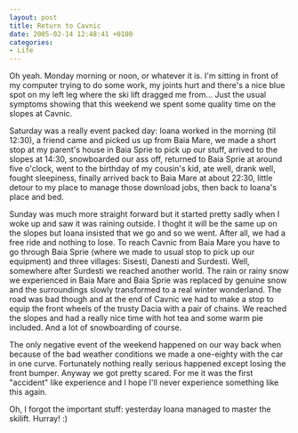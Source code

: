 ```yaml
---
layout: post
title: Return to Cavnic
date: 2005-02-14 12:48:41 +0100
categories:
- Life
---
```

Oh yeah. Monday morning or noon, or whatever it is. I'm sitting in front of my computer trying to do some work, my joints hurt and there's a nice blue spot on my left leg where the ski lift dragged me from... Just the usual symptoms showing that this weekend we spent some quality time on the slopes at Cavnic.

Saturday was a really event packed day: Ioana worked in the morning (til 12:30), a friend came and picked us up from Baia Mare, we made a short stop at my parent's house in Baia Sprie to pick up our stuff, arrived to the slopes at 14:30, snowboarded our ass off, returned to Baia Sprie at around five o'clock, went to the birthday of my cousin's kid, ate well, drank well, fought sleepiness, finally arrived back to Baia Mare at about 22:30, little detour to my place to manage those download jobs, then back to Ioana's place and bed.

Sunday was much more straight forward but it started pretty sadly when I woke up and saw it was raining outside. I thoght it will be the same up on the slopes but Ioana insisted that we go and so we went. After all, we had a free ride and nothing to lose. To reach Cavnic from Baia Mare you have to go through Baia Sprie (where we made to usual stop to pick up our equipment) and three villages: Sisesti, Danesti and Surdesti. Well, somewhere after Surdesti we reached another world. The rain or rainy snow we experienced in Baia Mare and Baia Sprie was replaced by genuine snow and the surroundings slowly transformed to a real winter wonderland. The road was bad though and at the end of Cavnic we had to make a stop to equip the front wheels of the trusty Dacia with a pair of chains. We reached the slopes and had a really nice time with hot tea and some warm pie included. And a lot of snowboarding of course.

The only negative event of the weekend happened on our way back when because of the bad weather conditions we made a one-eighty with the car in one curve. Fortunately nothing really serious happened except losing the front bumper. Anyway we got pretty scared. For me it was the first "accident" like experience and I hope I'll never experience something like this again.

Oh, I forgot the important stuff: yesterday Ioana managed to master the skilift. Hurray! :)
